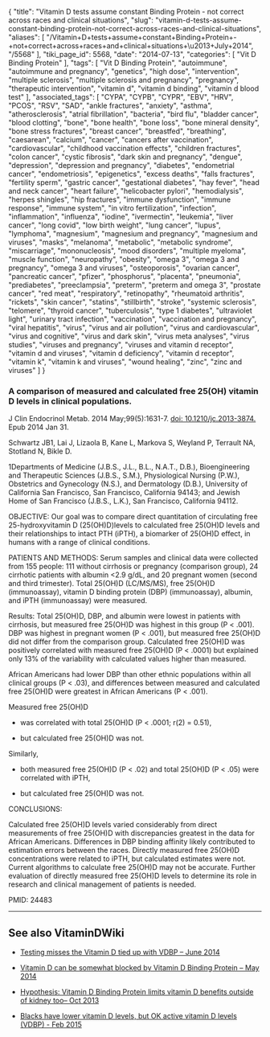 {
    "title": "Vitamin D tests assume constant Binding Protein - not correct across races and clinical situations",
    "slug": "vitamin-d-tests-assume-constant-binding-protein-not-correct-across-races-and-clinical-situations",
    "aliases": [
        "/Vitamin+D+tests+assume+constant+Binding+Protein+-+not+correct+across+races+and+clinical+situations+\u2013+July+2014",
        "/5568"
    ],
    "tiki_page_id": 5568,
    "date": "2014-07-13",
    "categories": [
        "Vit D Binding Protein"
    ],
    "tags": [
        "Vit D Binding Protein",
        "autoimmune",
        "autoimmune and pregnancy",
        "genetics",
        "high dose",
        "intervention",
        "multiple sclerosis",
        "multiple sclerosis and pregnancy",
        "pregnancy",
        "therapeutic intervention",
        "vitamin d",
        "vitamin d binding",
        "vitamin d blood test"
    ],
    "associated_tags": [
        "CYPA",
        "CYPB",
        "CYPR",
        "EBV",
        "HRV",
        "PCOS",
        "RSV",
        "SAD",
        "ankle fractures",
        "anxiety",
        "asthma",
        "atherosclerosis",
        "atrial fibrillation",
        "bacteria",
        "bird flu",
        "bladder cancer",
        "blood clotting",
        "bone",
        "bone health",
        "bone loss",
        "bone mineral density",
        "bone stress fractures",
        "breast cancer",
        "breastfed",
        "breathing",
        "caesarean",
        "calcium",
        "cancer",
        "cancers after vaccination",
        "cardiovascular",
        "childhood vaccination effects",
        "children fractures",
        "colon cancer",
        "cystic fibrosis",
        "dark skin and pregnancy",
        "dengue",
        "depression",
        "depression and pregnancy",
        "diabetes",
        "endometrial cancer",
        "endometriosis",
        "epigenetics",
        "excess deaths",
        "falls fractures",
        "fertility sperm",
        "gastric cancer",
        "gestational diabetes",
        "hay fever",
        "head and neck cancer",
        "heart failure",
        "helicobacter pylori",
        "hemodialysis",
        "herpes shingles",
        "hip fractures",
        "immune dysfunction",
        "immune response",
        "immune system",
        "in vitro fertilization",
        "infection",
        "inflammation",
        "influenza",
        "iodine",
        "ivermectin",
        "leukemia",
        "liver cancer",
        "long covid",
        "low birth weight",
        "lung cancer",
        "lupus",
        "lymphoma",
        "magnesium",
        "magnesium and pregnancy",
        "magnesium and viruses",
        "masks",
        "melanoma",
        "metabolic",
        "metabolic syndrome",
        "miscarriage",
        "mononucleosis",
        "mood disorders",
        "multiple myeloma",
        "muscle function",
        "neuropathy",
        "obesity",
        "omega 3",
        "omega 3 and pregnancy",
        "omega 3 and viruses",
        "osteoporosis",
        "ovarian cancer",
        "pancreatic cancer",
        "pfizer",
        "phosphorus",
        "placenta",
        "pneumonia",
        "prediabetes",
        "preeclampsia",
        "preterm",
        "preterm and omega 3",
        "prostate cancer",
        "red meat",
        "respiratory",
        "retinopathy",
        "rheumatoid arthritis",
        "rickets",
        "skin cancer",
        "statins",
        "stillbirth",
        "stroke",
        "systemic sclerosis",
        "telomere",
        "thyroid cancer",
        "tuberculosis",
        "type 1 diabetes",
        "ultraviolet light",
        "urinary tract infection",
        "vaccination",
        "vaccination and pregnancy",
        "viral hepatitis",
        "virus",
        "virus and air pollution",
        "virus and cardiovascular",
        "virus and cognitive",
        "virus and dark skin",
        "virus meta analyses",
        "virus studies",
        "viruses and pregnancy",
        "viruses and vitamin d receptor",
        "vitamin d and viruses",
        "vitamin d deficiency",
        "vitamin d receptor",
        "vitamin k",
        "vitamin k and viruses",
        "wound healing",
        "zinc",
        "zinc and viruses"
    ]
}


### A comparison of measured and calculated free 25(OH) vitamin D levels in clinical populations.

J Clin Endocrinol Metab. 2014 May;99(5):1631-7. [doi: 10.1210/jc.2013-3874.](https://doi.org/10.1210/jc.2013-3874.) Epub 2014 Jan 31.

Schwartz JB1, Lai J, Lizaola B, Kane L, Markova S, Weyland P, Terrault NA, Stotland N, Bikle D.

1Departments of Medicine (J.B.S., J.L., B.L., N.A.T., D.B.), Bioengineering and Therapeutic Sciences (J.B.S., S.M.), Physiological Nursing (P.W.), Obstetrics and Gynecology (N.S.), and Dermatology (D.B.), University of California San Francisco, San Francisco, California 94143; and Jewish Home of San Francisco (J.B.S., L.K.), San Francisco, California 94112.

OBJECTIVE: Our goal was to compare direct quantitation of circulating free 25-hydroxyvitamin D (25(OH)D)levels to calculated free 25(OH)D levels and their relationships to intact PTH (iPTH), a biomarker of 25(OH)D effect, in humans with a range of clinical conditions.

PATIENTS AND METHODS: Serum samples and clinical data were collected from 155 people: 111 without cirrhosis or pregnancy (comparison group), 24 cirrhotic patients with albumin <2.9 g/dL, and 20 pregnant women (second and third trimester). Total 25(OH)D (LC/MS/MS), free 25(OH)D (immunoassay), vitamin D binding protein (DBP) (immunoassay), albumin, and iPTH (immunoassay) were measured. 

Results: Total 25(OH)D, DBP, and albumin were lowest in patients with cirrhosis, but measured free 25(OH)D was highest in this group (P < .001). DBP was highest in pregnant women (P < .001), but measured free 25(OH)D did not differ from the comparison group. Calculated free 25(OH)D was positively correlated with measured free 25(OH)D (P < .0001) but explained only 13% of the variability with calculated values higher than measured. 

African Americans had lower DBP than other ethnic populations within all clinical groups (P < .03), and differences between measured and calculated free 25(OH)D were greatest in African Americans (P < .001). 

Measured free 25(OH)D 

* was correlated with total 25(OH)D (P < .0001; r(2) = 0.51), 

* but calculated free 25(OH)D was not. 

Similarly, 

* both measured free 25(OH)D (P < .02) and total 25(OH)D (P < .05) were correlated with iPTH, 

* but calculated free 25(OH)D was not.

CONCLUSIONS:

Calculated free 25(OH)D levels varied considerably from direct measurements of free 25(OH)D with discrepancies greatest in the data for African Americans. Differences in DBP binding affinity likely contributed to estimation errors between the races. Directly measured free 25(OH)D concentrations were related to iPTH, but calculated estimates were not. Current algorithms to calculate free 25(OH)D may not be accurate. Further evaluation of directly measured free 25(OH)D levels to determine its role in research and clinical management of patients is needed.

PMID: 24483

---

## See also VitaminDWiki

* [Testing misses the Vitamin D tied up with VDBP – June 2014](/posts/testing-misses-the-vitamin-d-tied-up-with-vdbp)

* [Vitamin D can be somewhat blocked by Vitamin D Binding Protein – May 2014](/posts/vitamin-d-can-be-somewhat-blocked-by-vitamin-d-binding-protein)

* [Hypothesis: Vitamin D Binding Protein limits vitamin D benefits outside of kidney too– Oct 2013](/posts/hypothesis-vitamin-d-binding-protein-limits-vitamin-d-benefits-outside-of-kidney-too)

* [Blacks have lower vitamin D levels, but OK active vitamin D levels (VDBP) - Feb 2015](/tags/blacks-have-lower-vitamin-d-levels-but-ok-active-vitamin-d-levels-vdbp-feb-2015.html)
